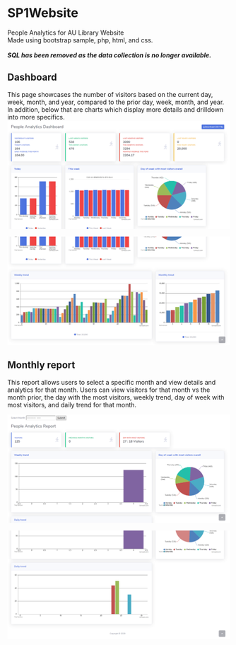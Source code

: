 
# SP1Website
People Analytics for AU Library Website <br>
Made using bootstrap sample, php, html, and css. <br>
<br>
***SQL has been removed as the data collection is no longer available.***
<br>
## Dashboard
This page showcases the number of visitors based on the current day, week, month, and year, compared to the prior day, week, month, and year.  In addition, below that are charts which display more details and drilldown into more specifics.
![website](https://github.com/WilliamPoch/SP1Website/blob/master/img/screen.png)

![website](https://github.com/WilliamPoch/SP1Website/blob/master/img/screen2.png)

## Monthly report
This report allows users to select a specific month and view details and analytics for that month. Users can view visitors for that month vs the month prior, the day with the most visitors, weekly trend, day of week with most visitors, and daily trend for that month. 

![website](https://github.com/WilliamPoch/SP1Website/blob/master/img/screen3.png)

![website](https://github.com/WilliamPoch/SP1Website/blob/master/img/screen4.png)
